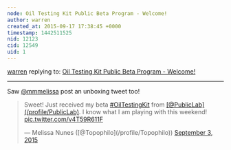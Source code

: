 ```yaml
---
node: Oil Testing Kit Public Beta Program - Welcome!
author: warren
created_at: 2015-09-17 17:38:45 +0000
timestamp: 1442511525
nid: 12123
cid: 12549
uid: 1
---
```




[warren](../profile/warren) replying to: [Oil Testing Kit Public Beta Program - Welcome!](../notes/ygzstc/08-05-2015/oil-testing-kit-public-beta-program-announcing-participants)

----
Saw [@mmmelissa](/profile/mmmelissa) post an unboxing tweet too!

<blockquote class="twitter-tweet" lang="en"><p lang="en" dir="ltr">Sweet! Just received my beta <a href="https://twitter.com/hashtag/OilTestingKit?src=hash">#OilTestingKit</a> from <a href="https://twitter.com/PublicLab">[@PublicLab](/profile/PublicLab)</a>. I know what I am playing with this weekend! <a href="http://t.co/v4T59R611F">pic.twitter.com/v4T59R611F</a></p>&mdash; Melissa Nunes ([@Topophilo](/profile/Topophilo)) <a href="https://twitter.com/Topophilo/status/639261468043513857">September 3, 2015</a></blockquote>
<script async src="//platform.twitter.com/widgets.js" charset="utf-8"></script>